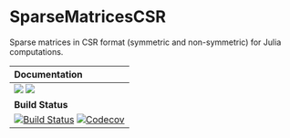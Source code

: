 # SparseMatricesCSR

Sparse matrices in CSR format (symmetric and non-symmetric) for Julia computations.

| **Documentation** |
|:------------ |
| [![](https://img.shields.io/badge/docs-stable-blue.svg)](https://gridap.github.io/SparseMatricesCSR.jl/stable) [![](https://img.shields.io/badge/docs-dev-blue.svg)](https://gridap.github.io/SparseMatricesCSR.jl/dev) |
|**Build Status** |
| [![Build Status](https://github.com/gridap/SparseMatricesCSR.jl/workflows/CI/badge.svg?branch=master)](https://github.com/gridap/SparseMatricesCSR.jl/actions?query=workflow%3ACI) [![Codecov](https://codecov.io/gh/gridap/SparseMatricesCSR.jl/branch/master/graph/badge.svg)](https://codecov.io/gh/gridap/SparseMatricesCSR.jl) |


